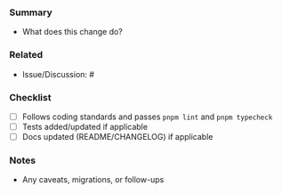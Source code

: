 ### Summary

- What does this change do?

### Related

- Issue/Discussion: #

### Checklist

- [ ] Follows coding standards and passes `pnpm lint` and `pnpm typecheck`
- [ ] Tests added/updated if applicable
- [ ] Docs updated (README/CHANGELOG) if applicable

### Notes

- Any caveats, migrations, or follow-ups
